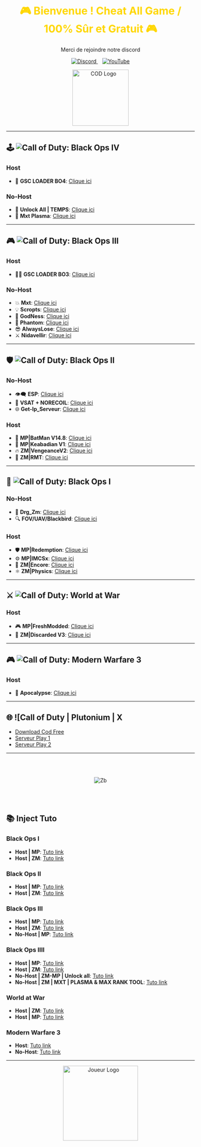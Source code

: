 <h1 align="center" style="color:#FFD700;">
  🎮 Bienvenue ! Cheat All Game / 100% Sûr et Gratuit 🎮
</h1>

<p align="center">
  Merci de rejoindre notre discord
</p>

<p align="center">
  <a href="https://discord.gg/cod-fr">
    <img src="https://img.shields.io/badge/Discord-5865F2?style=for-the-badge&logo=discord&logoColor=white" alt="Discord">
  </a>&nbsp;&nbsp;
  <a href="https://www.youtube.com/channel/UCemI3wc64mr-lCyVysZZ0Eg">
    <img src="https://img.shields.io/badge/YouTube-FF0000?style=for-the-badge&logo=youtube&logoColor=white" alt="YouTube">
  </a>
</p>

<p align="center">
  <img src="https://media.discordapp.net/attachments/1184104514974928968/1245630000627978371/channels4_profile.jpg?ex=665972d6&is=66582156&hm=b731796f8fe6e1f223e9c904a610bdf61d336a7cd935bdbb98323636a14bec0c&=&format=webp&width=264&height=264" alt="COD Logo" width="150" height="150">
</p>

---
## 🕹️ ![Call of Duty: Black Ops IV](https://img.shields.io/badge/Call%20of%20Duty%3A%20Black%20Ops%20IV-blue)

### Host
- 🐉 **GSC LOADER BO4**: [Clique ici](http://joueursdecodfr.mygamesonline.org/leak/Gsc%20.Loader%20BO4.rar)

### No-Host
- 🎯 **Unlock All | TEMPS**: [Clique ici](https://mega.nz/file/UasjBQJZ#3MT20fpnCZh3D73zBIh6yIX2yNT6Bh3SydtkG62DZMY)
- 💎 **Mxt Plasma**: [Clique ici](https://www.mediafire.com/file/2wbkjexl6csztp7/MXT_BO4_1.0.1.dll/file)

---

## 🎮 ![Call of Duty: Black Ops Ⅲ](https://img.shields.io/badge/Call%20of%20Duty%3A%20Black%20Ops%20III-green)
### Host
- 🐱‍💻 **GSC LOADER BO3**: [Clique ici](https://www.mediafire.com/file/cgy6n21tlyy7bfm/GSC+injector.zip/file)
### No-Host
- 💥 **Mxt**: [Clique ici](https://www.mediafire.com/file/zq2w719xpfjpk05/MXT+1.1.2.zip/file)
- 💡 **Scropts**: [Clique ici](https://mega.nz/file/oaUmDRLb#lLC9fxgjiFBL09wjCOBr7B13OaoKrwLXXo3GzEr5UuU)
- 💪 **GodNess**: [Clique ici](https://pastebin.com/iUVPmvRx)
- 👻 **Phantom**: [Clique ici](https://mega.nz/file/tWVkhRia#JehoVcYGJkFXhKOSiu0pSQTLBUaB3wIHuWPIwbzhP7I)
- 😎 **AlwaysLose**: [Clique ici](https://discord.gg/cod-fr)
- ⚔️ **Nidavellir**: [Clique ici](https://discord.gg/cod-fr)
---

## 🛡️ ![Call of Duty: Black Ops Ⅱ](https://img.shields.io/badge/Call%20of%20Duty%3A%20Black%20Ops%20II-gold)
### No-Host
- 👁️‍🗨️ **ESP**: [Clique ici](http://joueursdecodfr.mygamesonline.org/leak/Black-Ops-II_.dll)
- 🔫 **VSAT + NORECOIL**: [Clique ici](http://joueursdecodfr.mygamesonline.org/leak/VSAT%20BY%20EFK.dll)
- 🌐 **Get-Ip_Serveur**: [Clique ici](http://joueursdecodfr.mygamesonline.org/leak/PLUTONIUM%20SERVER%20GET%20IP%20(BY%20EFK)%20V2_[unknowncheats.me]_.zip)

### Host
- 🦇 **MP|BatMan V14.8**: [Clique ici](https://www.mediafire.com/file/1prbd797z7p7d2k/BatMan+V14.8.rar)
- 🌟 **MP|Keabadian V1**: [Clique ici](https://www.mediafire.com/file/tuk22bp83ozkevw/Keabadian_v2.0.zip/file)
- 🔥 **ZM|VengeanceV2**: [Clique ici](https://drive.proton.me/urls/YKPKX26Z0G#rPnuRnlAe6wj)
- 🔫 **ZM|RMT**: [Clique ici](https://www.mediafire.com/file/ow37neconkyelr1/rmt_zombies_menu_v2.6_mod_menu-compiled.gsc/file)
---
## 🎯 ![Call of Duty: Black Ops Ⅰ](https://img.shields.io/badge/Call%20of%20Duty%3A%20Black%20Ops%20I-purple)
### No-Host
- 🐉 **Drg_Zm**: [Clique ici](http://joueursdecodfr.mygamesonline.org/leak/bo1p.dll)
- 🔍 **FOV/UAV/Blackbird**: [Clique ici](http://joueursdecodfr.mygamesonline.org/leak/bo1%20tool_[unknowncheats.me]_.zip)

### Host
- 🛡️ **MP|Redemption**: [Clique ici](https://github.com/roachnacs/redemption-bo1-gsc/releases/tag/v2.1)
- ⚙️ **MP|IMCSx**: [Clique ici](http://joueursdecodfr.mygamesonline.org/leak/mp_iMCSxs_Mod_Menu.rar)
- 🔬 **ZM|Encore**: [Clique ici](https://www.mediafire.com/file/z2l7dtufsyg2ejv/EncoreV8+Zombies.rar/file)
- ⚛️ **ZM|Physics**: [Clique ici](https://mega.nz/file/vdsAnQgA#LcQE-KsRFHbCYZQWwXzthG8N3cZNijYyYZRdLDQKLPo)
---

## ⚔️ ![Call of Duty: World at War](https://img.shields.io/badge/Call%20of%20Duty%3A%20World%20at%20War-orange)
### Host
- 🎮 **MP|FreshModded**: [Clique ici](https://www.mediafire.com/file/qpokcmor7ozmf0i/Fresh+Modders+-+T4+Mod+Menu.7z/file)
- 🧟 **ZM|Discarded V3**: [Clique ici](https://www.mediafire.com/file/9nd4586xx0fhehv/Discarded+V3+-+T4+Mod+Menu.7z/file)
---

## 🎮 ![Call of Duty: Modern Warfare 3](https://img.shields.io/badge/Call%20of%20Duty%3A%20Modern%20Warfare%203-red)
### Host
- 🔫 **Apocalypse**: [Clique ici](https://www.mediafire.com/file/fecf58y7561pzpr/Apocalypse+MW3+Menu.rar/file)
---

## 🌐 ![Call of Duty | Plutonium | X
- [Download Cod Free](http://cod-fr.mygamesonline.org/jeux/index.html)
- [Serveur Play 1](https://getserve.rs/)
- [Serveur Play 2](http://api.raidmax.org:5000/servers)
---
<p align="center">
  <img src="https://i.ibb.co/nc76K7P/klej.gif" alt="Zb" style="margin: 50px;">
</p>

## 📚 Inject Tuto
### Black Ops I
- **Host | MP**: [Tuto link](https://www.youtube.com/watch?v=4lusHG_ZSKo&t=2s)
- **Host | ZM**: [Tuto link](https://www.youtube.com/watch?v=HVbjRatiF1Y&t=1s)

### Black Ops II
- **Host | MP**: [Tuto link](https://www.youtube.com/watch?v=m9l4jLehu-Y)
- **Host | ZM**: [Tuto link](https://youtu.be/l6f-O4Z4JKg?si=0NTuaIXebNPjFFCU)

### Black Ops III
- **Host | MP**: [Tuto link](https://youtu.be/B3_8KMSgzdo?si=aZ8SIonFB7lR2Osn)
- **Host | ZM**: [Tuto link](https://www.youtube.com/watch?v=q-zIaf80XRg)
- **No-Host | MP**: [Tuto link](https://www.youtube.com/watch?v=ijmKxoNPjyU)

### Black Ops IIII
- **Host | MP**: [Tuto link](https://www.youtube.com/watch?v=rHzwIVTcK6k)
- **Host | ZM**: [Tuto link](https://www.youtube.com/watch?v=C8L3HCaan1c)
- **No-Host | ZM-MP | Unlock all**: [Tuto link](https://youtu.be/ih_qaCF1lF0?si=6oJb7Nx_eP4hvLh2)
- **No-Host | ZM | MXT | PLASMA & MAX RANK TOOL**: [Tuto link](https://youtu.be/D0ybW_gimK0?si=bBe1h8ye-IJUetkq)

### World at War
- **Host | ZM**: [Tuto link](https://www.youtube.com/watch?v=7yL5LN2uR6c)
- **Host | MP**: [Tuto link]()

### Modern Warfare 3
- **Host**: [Tuto link](https://www.youtube.com/watch?v=CBGFgtzuFIA)
- **No-Host**: [Tuto link](https://www.youtube.com/watch?v=80IjsTfnvYI)
---

<p align="center">
  <img src="https://media.discordapp.net/attachments/1184104514974928968/1245630001055924284/Cod.png?ex=665972d6&is=66582156&hm=e99bb26d9fb497f6e5f4b7e30e95142ee6c1c8c0cecd8e2225c4c75274a1803a&=&format=webp&quality=lossless&width=700&height=700" alt="Joueur Logo" width="200" height="200">
</p>
